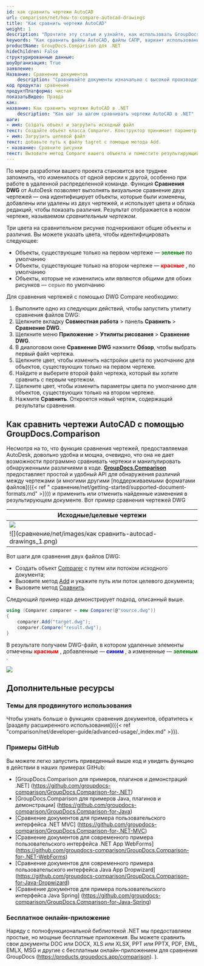 ```yaml
---
id: как сравнить чертежи AutoCAD
url: comparison/net/how-to-compare-autocad-drawings
title: "Как сравнить чертежи AutoCAD"
weight: 1
description: "Прочтите эту статью и узнайте, как использовать GroupDocs.Comparison для .NET для поиска различий в файлах AutoCAD и других чертежах. Также в этой статье вы можете найти вариант использования этого продукта в своем производстве."
keywords: "Как сравнить файлы AutoCAD, файлы САПР, вариант использования для сравнения, сравнить файлы AutoCAD"
productName: GroupDocs.Comparison для .NET
hideChildren: False
структурированные данные:
шоуОрганизация: True
заявление:
Название: Сравнение документов
    description: "Сравнивайте документы изначально с высокой производительностью, используя язык C# и GroupDocs.Comparison для .NET."
код продукта: сравнение
продуктПлатформа: чистая
показатьВидео: Правда
как:
название: Как сравнить чертежи AutoCAD в .NET
    description: "Как шаг за шагом сравнивать чертежи AutoCAD в .NET"
шаги:
- имя: Создать объект и загрузить исходный файл
текст: Создайте объект класса Comparer. Конструктор принимает параметр пути к исходному файлу. Вы можете указать абсолютный или относительный путь к файлу в соответствии с вашими требованиями.
- имя: Загрузить целевой файл
текст: добавьте путь к файлу tagret с помощью метода Add.
- название: Сравните рисунки
текст: Вызовите метод Compare вашего объекта и поместите результирующий параметр пути к файлу и объект параметров.
---
```

По мере разработки вашего проекта становится все труднее запомнить, что изменилось от одной версии к другой, особенно при работе в удаленной распределенной команде. Функция **Сравнения DWG** от AutoDesk позволяет выполнять визуальное сравнение двух чертежей — она идентифицирует объекты, которые были изменены, добавлены или удалены из двух чертежей, и использует цвета и облака редакций, чтобы показать различия. Результат отображается в новом чертеже, называемом *сравнительным чертежом*.

Три цвета на сравнительном рисунке подчеркивают общие объекты и различия. Вы можете указать цвета, чтобы идентифицировать следующее:

* Объекты, существующие только на первом чертеже — <font color="green">**зеленые**</font> по умолчанию
* Объекты, существующие только на втором чертеже — <font color="red">**красные**</font> , по умолчанию
* Объекты, которые не изменились или являются общими для обоих рисунков — <font color="gray">**серые**</font> по умолчанию

Для сравнения чертежей с помощью DWG Compare необходимо:

1. Выполните одно из следующих действий, чтобы запустить утилиту сравнения файлов DWG:
1. Щелкните вкладку **Совместная работа** > панель **Сравнить** > **Сравнение DWG**.
2. Щелкните меню **Приложение** > **Утилиты рисования** > **Сравнение DWG**.
2. В диалоговом окне **Сравнение DWG** нажмите **Обзор**, чтобы выбрать первый файл чертежа.
3. Щелкните цвет, чтобы изменить настройки цвета по умолчанию для объектов, существующих только на первом чертеже.
4. Найдите и выберите второй файл чертежа, который вы хотите сравнить с первым чертежом.
5. Щелкните цвет, чтобы изменить параметры цвета по умолчанию для объектов, существующих только на втором чертеже.
6. Нажмите **Сравнить**. Откроется новый чертеж, содержащий результаты сравнения.

## Как сравнить чертежи AutoCAD с помощью GroupDocs.Comparison

Несмотря на то, что функция сравнения чертежей, предоставляемая AutoDesk, довольно удобна и мощна, очевидно, что она не дает возможности программно сравнивать чертежи и манипулировать обнаруженными различиями в коде. **[GroupDocs.Comparison](https://products.groupdocs.com/comparison/net)** предоставляет простой и удобный API для обнаружения различий между чертежами (и многими другими [поддерживаемыми форматами файлов]({{< ref " сравнение/net/getting-started/supported-document-formats.md" >}})) и применить или отменить найденные изменения в результирующем документе. Вот пример сравнения чертежей DWG

| Исходные/целевые чертежи |
| --- |
|![](comparison/net/images/how-to-compare-autocad-drawings.png) |
|![](сравнение/net/images/как сравнить-autocad-drawings_1.png)|

Вот шаги для сравнения двух файлов DWG:

* Создать объект [Comparer](https://apireference.groupdocs.com/net/comparison/groupdocs.comparison/comparer) с путем или потоком исходного документа;
* Вызовите метод [Add](https://apireference.groupdocs.com/net/comparison/groupdocs.comparison/comparer/methods/add/index) и укажите путь или поток целевого документа;
* Вызовите метод [Сравнить](https://apireference.groupdocs.com/net/comparison/groupdocs.comparison/comparer/methods/compare/index).

Следующий пример кода демонстрирует подход, описанный выше.

```csharp
using (Comparer comparer = new Comparer(@"source.dwg"))
{
    comparer.Add("target.dwg");
    comparer.Compare("result.dwg");
}
```

В результате получаем DWG-файл, в котором удаленные элементы отмечены <font color="red">**красным**</font> , добавленные — <font color="blue">**синим**</font> , а измененные — <font color="green">**зеленым**</font> .

![](comparison/net/images/how-to-compare-autocad-drawings_2.png)

## Дополнительные ресурсы
### Темы для продвинутого использования
Чтобы узнать больше о функциях сравнения документов, обратитесь к [разделу расширенного использования]({{< ref "comparison/net/developer-guide/advanced-usage/_index.md" >}}).

### Примеры GitHub
Вы можете легко запустить приведенный выше код и увидеть функцию в действии в наших примерах GitHub:
* [GroupDocs.Comparison для примеров, плагинов и демонстраций .NET] (https://github.com/groupdocs-comparison/GroupDocs.Comparison-for-.NET)
* [GroupDocs.Comparison для примеров Java, плагинов и демонстрации] (https://github.com/groupdocs-comparison/GroupDocs.Comparison-for-Java)
* [Сравнение документов для примера пользовательского интерфейса .NET MVC] (https://github.com/groupdocs-comparison/GroupDocs.Comparison-for-.NET-MVC)
* [Сравнение документов для современного примера пользовательского интерфейса .NET App WebForms] (https://github.com/groupdocs-comparison/GroupDocs.Comparison-for-.NET-WebForms)
* [Сравнение документов для современного примера пользовательского интерфейса Java App Dropwizard] (https://github.com/groupdocs-comparison/GroupDocs.Comparison-for-Java-Dropwizard)
* [Сравнение документов для примера пользовательского интерфейса Java Spring] (https://github.com/groupdocs-comparison/GroupDocs.Comparison-for-Java-Spring)
    

### Бесплатное онлайн-приложение
Наряду с полнофункциональной библиотекой .NET мы предоставляем простые, но мощные бесплатные приложения.
Вы можете сравнить свои документы DOC или DOCX, XLS или XLSX, PPT или PPTX, PDF, EML, EMLX, MSG и другие с бесплатным онлайн-приложением для сравнения GroupDocs (https://products.groupdocs.app/comparison). ).

